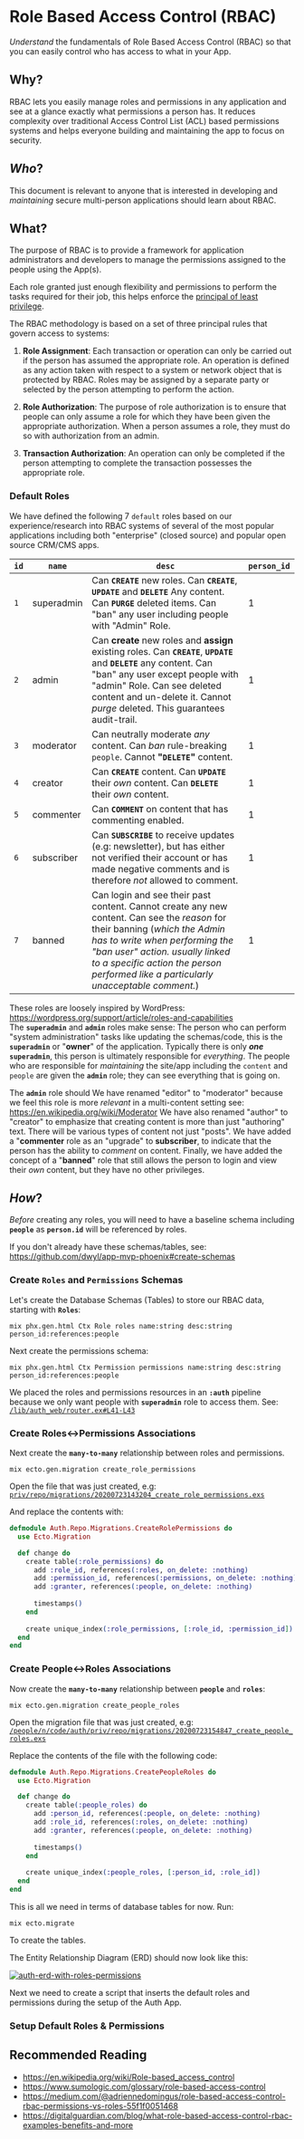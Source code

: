 # Role Based Access Control (RBAC)

_Understand_ the fundamentals of Role Based Access Control (RBAC)
so that you can easily control who has access to what in your App.

## Why?

RBAC lets you easily manage roles and permissions in any application
and see at a glance exactly what permissions a person has.
It reduces complexity over traditional
Access Control List (ACL) based permissions systems
and helps everyone building and maintaining the app
to focus on security.

## _Who_?

This document is relevant to anyone 
that is interested in developing and _maintaining_ 
secure multi-person applications
should learn about RBAC.


## What?

The purpose of RBAC is to provide a framework
for application administrators and developers
to manage the permissions assigned to the people using the App(s).

Each role granted just enough flexibility and permissions 
to perform the tasks required for their job, 
this helps enforce the 
[principal of least privilege](https://en.wikipedia.org/wiki/Principle_of_least_privilege).

The RBAC methodology is based on a set of three principal rules 
that govern access to systems:

1. **Role Assignment**: 
Each transaction or operation can only be carried out 
if the person has assumed the appropriate role. 
An operation is defined as any action taken 
with respect to a system or network object that is protected by RBAC. 
Roles may be assigned by a separate party 
or selected by the person attempting to perform the action.

2. **Role Authorization**: 
The purpose of role authorization 
is to ensure that people can only assume a role 
for which they have been given the appropriate authorization. 
When a person assumes a role, 
they must do so with authorization from an admin.

3. **Transaction Authorization**: 
An operation can only be completed 
if the person attempting to complete the transaction 
possesses the appropriate role.


### Default Roles

We have defined the following 7 `default` roles based on our experience/research 
into RBAC systems of several of the most popular applications
including both "enterprise" (closed source) and popular open source CRM/CMS apps.

| **`id`** | **`name`** | **`desc`** | `person_id` |
| -------- | ---------- | ---------- | ----------- |
| `1` | superadmin | Can **`CREATE`** new roles. Can **`CREATE`**, **`UPDATE`** and **`DELETE`** Any content. Can **`PURGE`** deleted items. Can "ban" any user including people with "Admin" Role. | 1 |
| `2` | admin | Can **create** new roles and **assign** existing roles. Can **`CREATE`**, **`UPDATE`** and **`DELETE`** any content. Can "ban" any user except people with "admin" Role. Can see deleted content and un-delete it. Cannot _purge_ deleted. This guarantees audit-trail. | 1 | 
| `3` | moderator | Can neutrally moderate _any_ content. Can _ban_ rule-breaking `people`. Cannot **"`DELETE`"** content. | 1 |
| `4` | creator | Can **`CREATE`** content. Can **`UPDATE`** their _own_ content. Can **`DELETE`** their _own_ content. | 1 |
| `5` | commenter | Can **`COMMENT`** on content that has commenting enabled. | 1 |
| `6` | subscriber | Can **`SUBSCRIBE`** to receive updates (e.g: newsletter), but has either not verified their account or has made negative comments and is therefore _not_ allowed to comment. | 1 |
| `7` | banned | Can login and see their past content. Cannot create any new content. Can see the _reason_ for their banning (_which the Admin has to write when performing the "ban user" action. usually linked to a specific action the person performed like a particularly unacceptable comment._) | 1 | 

These roles are loosely inspired by WordPress: 
https://wordpress.org/support/article/roles-and-capabilities <br />
The **`superadmin`** and **`admin`** roles make sense:
The person who can perform "system administration" tasks like updating the schemas/code,
this is the **`superadmin`** or "**owner**" of the application. 
Typically there is only ***one*** **`superadmin`**,
this person is ultimately responsible for _everything_. 
The people who are responsible for _maintaining_ the site/app 
including the `content` and `people`
are given the **`admin`** role; 
they can see everything that is going on.

The **`admin`** role should 
We have renamed "editor" to "moderator"
because we feel this role is more _relevant_ in a multi-content setting
see: https://en.wikipedia.org/wiki/Moderator
We have also renamed "author" to "creator" 
to emphasize that creating content 
is more than just "authoring" text. 
There will be various types of content not just "posts".
We have added a "**commenter** role as an "upgrade" to **subscriber**,
to indicate that the person has the ability to _comment_ on content.
Finally, we have added the concept of a "**banned**" role
that still allows the person to login and view their _own_ content,
but they have no other privileges.


## _How_?

_Before_ creating any roles,
you will need to have a baseline schema including **`people`**
as **`person.id`** will be referenced by roles.

If you don't already have these schemas/tables,
see: https://github.com/dwyl/app-mvp-phoenix#create-schemas



### Create `Roles` and `Permissions` Schemas

Let's create the Database Schemas (Tables) 
to store our RBAC data,
starting with **`Roles`**:

```
mix phx.gen.html Ctx Role roles name:string desc:string person_id:references:people
```

Next create the permissions schema:
```
mix phx.gen.html Ctx Permission permissions name:string desc:string person_id:references:people
```

We placed the roles and permissions resources in an **`:auth`** pipeline
because we only want people with **`superadmin`** role to access them.
See: 
[`/lib/auth_web/router.ex#L41-L43`](https://github.com/dwyl/auth/blob/2a3c361e87cbe4fadbd6beda2eef989299c48a53/lib/auth_web/router.ex#L41-L42)



### Create Roles<->Permissions Associations

Next create the **`many-to-many`** relationship 
between roles and permissions.

```
mix ecto.gen.migration create_role_permissions
```

Open the file that was just created, e.g: 
[`priv/repo/migrations/20200723143204_create_role_permissions.exs`](https://github.com/dwyl/auth/blob/ef4261d09a702c4003cd84f30dabe630b47922d2/priv/repo/migrations/20200723143204_create_role_permissions.exs)

And replace the contents with:
```elixir
defmodule Auth.Repo.Migrations.CreateRolePermissions do
  use Ecto.Migration

  def change do
    create table(:role_permissions) do
      add :role_id, references(:roles, on_delete: :nothing)
      add :permission_id, references(:permissions, on_delete: :nothing)
      add :granter, references(:people, on_delete: :nothing)
  
      timestamps()
    end
  
    create unique_index(:role_permissions, [:role_id, :permission_id])
  end
end
```

### Create People<->Roles Associations

Now create the **`many-to-many`** relationship 
between **`people`** and **`roles`**:

```
mix ecto.gen.migration create_people_roles
```

Open the migration file that was just created, e.g: 
[`/people/n/code/auth/priv/repo/migrations/20200723154847_create_people_roles.exs`](https://github.com/dwyl/auth/blob/ef4261d09a702c4003cd84f30dabe630b47922d2/priv/repo/migrations/20200723154847_create_people_roles.exs)


Replace the contents of the file with the following code:

```elixir
defmodule Auth.Repo.Migrations.CreatePeopleRoles do
  use Ecto.Migration

  def change do
    create table(:people_roles) do
      add :person_id, references(:people, on_delete: :nothing)
      add :role_id, references(:roles, on_delete: :nothing)
      add :granter, references(:people, on_delete: :nothing)
  
      timestamps()
    end
  
    create unique_index(:people_roles, [:person_id, :role_id])
  end
end
```

This is all we need in terms of database tables for now.
Run:
```
mix ecto.migrate
```
To create the tables.

The Entity Relationship Diagram (ERD) should now look like this:

[![auth-erd-with-roles-permissions](https://user-images.githubusercontent.com/194400/88439166-5c2e0e00-ce02-11ea-93ce-11c3a721cb18.png "Schema Diagram - Click to Enlarge")](https://user-images.githubusercontent.com/194400/88439166-5c2e0e00-ce02-11ea-93ce-11c3a721cb18.png)

Next we need to create a script 
that inserts the default roles and permissions
during the setup of the Auth App. 

### Setup Default Roles & Permissions








## Recommended Reading

+ https://en.wikipedia.org/wiki/Role-based_access_control
+ https://www.sumologic.com/glossary/role-based-access-control
+ https://medium.com/@adriennedomingus/role-based-access-control-rbac-permissions-vs-roles-55f1f0051468
+ https://digitalguardian.com/blog/what-role-based-access-control-rbac-examples-benefits-and-more